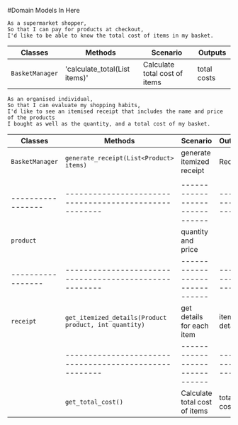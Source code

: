 #Domain Models In Here


```
As a supermarket shopper,
So that I can pay for products at checkout,
I'd like to be able to know the total cost of items in my basket.
```

| Classes         | Methods										   | Scenario                     | Outputs        |
|-----------------|------------------------------------------------|------------------------------|----------------|
| `BasketManager` | 'calculate_total(List<Product> items)'		   | Calculate total cost of items| total costs    |


```
As an organised individual,
So that I can evaluate my shopping habits,
I'd like to see an itemised receipt that includes the name and price of the products
I bought as well as the quantity, and a total cost of my basket.
```

| Classes         | Methods												 | Scenario                     | Outputs        |
|-----------------|------------------------------------------------------|------------------------------|----------------|
| `BasketManager` | `generate_receipt(List<Product> items)`				 | generate itemized receipt    | Recipt	       |
|			      |														 |			                    |			       |
|-----------------|------------------------------------------------------|------------------------------|----------------|
| `product`       |														 | quantity and price			|			     |
|-----------------|------------------------------------------------------|------------------------------|----------------|
| `receipt`		  | `get_itemized_details(Product product, int quantity)`| get details for each item    |item details    |
|				  |------------------------------------------------------|------------------------------|----------------|
|				  |  `get_total_cost()`									 | Calculate total cost of items| total costs    |




